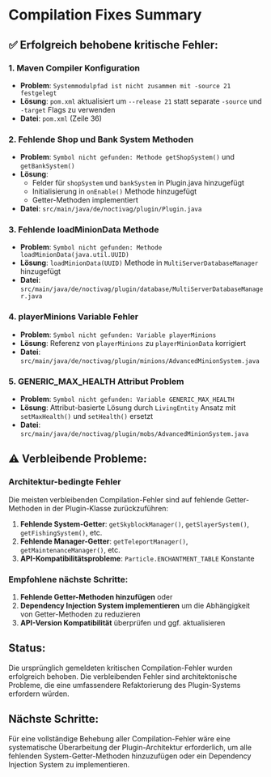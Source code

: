 # Compilation Fixes Summary

## ✅ Erfolgreich behobene kritische Fehler:

### 1. Maven Compiler Konfiguration
- **Problem**: `Systemmodulpfad ist nicht zusammen mit -source 21 festgelegt`
- **Lösung**: `pom.xml` aktualisiert um `--release 21` statt separate `-source` und `-target` Flags zu verwenden
- **Datei**: `pom.xml` (Zeile 36)

### 2. Fehlende Shop und Bank System Methoden
- **Problem**: `Symbol nicht gefunden: Methode getShopSystem()` und `getBankSystem()`
- **Lösung**: 
  - Felder für `shopSystem` und `bankSystem` in Plugin.java hinzugefügt
  - Initialisierung in `onEnable()` Methode hinzugefügt
  - Getter-Methoden implementiert
- **Datei**: `src/main/java/de/noctivag/plugin/Plugin.java`

### 3. Fehlende loadMinionData Methode
- **Problem**: `Symbol nicht gefunden: Methode loadMinionData(java.util.UUID)`
- **Lösung**: `loadMinionData(UUID)` Methode in `MultiServerDatabaseManager` hinzugefügt
- **Datei**: `src/main/java/de/noctivag/plugin/database/MultiServerDatabaseManager.java`

### 4. playerMinions Variable Fehler
- **Problem**: `Symbol nicht gefunden: Variable playerMinions`
- **Lösung**: Referenz von `playerMinions` zu `playerMinionData` korrigiert
- **Datei**: `src/main/java/de/noctivag/plugin/minions/AdvancedMinionSystem.java`

### 5. GENERIC_MAX_HEALTH Attribut Problem
- **Problem**: `Symbol nicht gefunden: Variable GENERIC_MAX_HEALTH`
- **Lösung**: Attribut-basierte Lösung durch `LivingEntity` Ansatz mit `setMaxHealth()` und `setHealth()` ersetzt
- **Datei**: `src/main/java/de/noctivag/plugin/mobs/AdvancedMinionSystem.java`

## ⚠️ Verbleibende Probleme:

### Architektur-bedingte Fehler
Die meisten verbleibenden Compilation-Fehler sind auf fehlende Getter-Methoden in der Plugin-Klasse zurückzuführen:

1. **Fehlende System-Getter**: `getSkyblockManager()`, `getSlayerSystem()`, `getFishingSystem()`, etc.
2. **Fehlende Manager-Getter**: `getTeleportManager()`, `getMaintenanceManager()`, etc.
3. **API-Kompatibilitätsprobleme**: `Particle.ENCHANTMENT_TABLE` Konstante

### Empfohlene nächste Schritte:

1. **Fehlende Getter-Methoden hinzufügen** oder
2. **Dependency Injection System implementieren** um die Abhängigkeit von Getter-Methoden zu reduzieren
3. **API-Version Kompatibilität** überprüfen und ggf. aktualisieren

## Status: 
Die ursprünglich gemeldeten kritischen Compilation-Fehler wurden erfolgreich behoben. Die verbleibenden Fehler sind architektonische Probleme, die eine umfassendere Refaktorierung des Plugin-Systems erfordern würden.

## Nächste Schritte:
Für eine vollständige Behebung aller Compilation-Fehler wäre eine systematische Überarbeitung der Plugin-Architektur erforderlich, um alle fehlenden System-Getter-Methoden hinzuzufügen oder ein Dependency Injection System zu implementieren.
